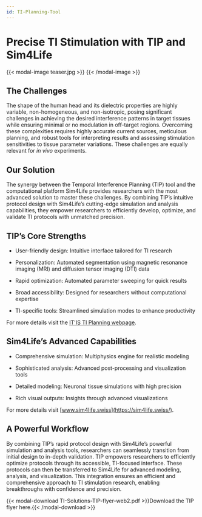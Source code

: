 ```yaml
---
id: TI-Planning-Tool
---
```


# Precise TI Stimulation with TIP and Sim4Life

{{< modal-image teaser.jpg >}}
{{< /modal-image >}}

## The Challenges

The shape of the human head and its dielectric properties are highly variable, non-homogeneous, and non-isotropic, posing significant challenges in achieving the desired interference patterns in target tissues while ensuring minimal or no modulation in off-target regions. Overcoming these complexities requires highly accurate current sources, meticulous planning, and robust tools for interpreting results and assessing stimulation sensitivities to tissue parameter variations. These challenges are equally relevant for *in vivo* experiments. 

## Our Solution

The synergy between the Temporal Interference Planning (TIP) tool and the computational platform Sim4Life provides researchers with the most advanced solution to master these challenges. By combining TIP’s intuitive protocol design with Sim4Life’s cutting-edge simulation and analysis capabilities, they empower researchers to efficiently develop, optimize, and validate TI protocols with unmatched precision.

##  TIP’s Core Strengths

* User-friendly design: Intuitive interface tailored for TI research

* Personalization: Automated segmentation using magnetic resonance imaging (MRI) and diffusion tensor imaging (DTI) data 

* Rapid optimization: Automated parameter sweeping for quick results

* Broad accessibility: Designed for researchers without computational expertise

* TI-specific tools: Streamlined simulation modes to enhance productivity

For more details visit the [IT'IS TI Planning webpage](https://itis.swiss/tools-and-systems/ti-planning/overview/).

##  Sim4Life’s Advanced Capabilities

* Comprehensive simulation: Multiphysics engine for realistic modeling

* Sophisticated analysis: Advanced post-processing and visualization tools

* Detailed modeling: Neuronal tissue simulations with high precision

* Rich visual outputs: Insights through advanced visualizations

For more details visit [www.sim4life.swiss](https://sim4life.swiss/).

## A Powerful Workflow

By combining TIP’s rapid protocol design with Sim4Life’s powerful simulation and analysis tools, researchers can seamlessly transition from initial design to in-depth validation. TIP empowers researchers to efficiently optimize protocols through its accessible, TI-focused interface. These protocols can then be transferred to Sim4Life for advanced modeling, analysis, and visualization. This integration ensures an efficient and comprehensive approach to TI stimulation research, enabling breakthroughs with confidence and precision.

{{< modal-download TI-Solutions-TIP-flyer-web2.pdf >}}Download the TIP flyer here.{{< /modal-download >}}
